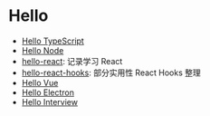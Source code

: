 # Hello

- [Hello TypeScript](https://hello-typescript.surge.sh/)
- [Hello Node](https://hello-node.surge.sh/)
- [hello-react](https://react-record.surge.sh/): 记录学习 React
- [hello-react-hooks](https://hello-react-hooks.surge.sh/): 部分实用性 React Hooks 整理
- [Hello Vue](https://hello-vue.surge.sh/)
- [Hello Electron](https://nz-electron.surge.sh)
- [Hello Interview](https://hello-interview.surge.sh)